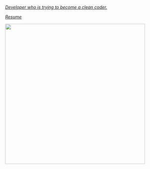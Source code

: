 [_Developer who is trying to become a clean coder._](https://webdevtechblog.com)

[_Resume_](https://baekjh.notion.site/b6648a29fbbc47af9e87826a3238ef32)

<p align="left">
<img src="https://github-readme-stats.vercel.app/api?username=BAEKJungHo&show_icons=true&theme=outrun" width="450"/> 
</p>

